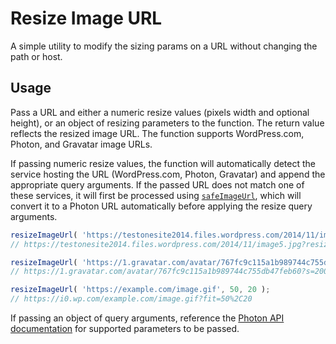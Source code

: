 # Resize Image URL

A simple utility to modify the sizing params on a URL without changing the path
or host.

## Usage

Pass a URL and either a numeric resize values (pixels width and optional
height), or an object of resizing parameters to the function. The return value
reflects the resized image URL. The function supports WordPress.com, Photon,
and Gravatar image URLs.

If passing numeric resize values, the function will automatically detect the
service hosting the URL (WordPress.com, Photon, Gravatar) and append the
appropriate query arguments. If the passed URL does not match one of these
services, it will first be processed using [`safeImageUrl`](../safe-image-url),
which will convert it to a Photon URL automatically before applying the resize
query arguments.

```js
resizeImageUrl( 'https://testonesite2014.files.wordpress.com/2014/11/image5.jpg?w=1000', { resize: '500,500' } );
// https://testonesite2014.files.wordpress.com/2014/11/image5.jpg?resize=500%2C500

resizeImageUrl( 'https://1.gravatar.com/avatar/767fc9c115a1b989744c755db47feb60', 200 );
// https://1.gravatar.com/avatar/767fc9c115a1b989744c755db47feb60?s=200

resizeImageUrl( 'https://example.com/image.gif', 50, 20 );
// https://i0.wp.com/example.com/image.gif?fit=50%2C20
```

If passing an object of query arguments, reference the [Photon API documentation](https://developer.wordpress.com/docs/photon/api/)
for supported parameters to be passed.
